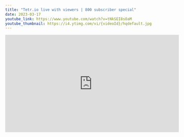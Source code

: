 ```yaml
---
title: "Tetr.io live with viewers | 800 subscriber special"
date: 2023-03-17
youtube_link: https://www.youtube.com/watch?v=tNkSEI8sOaM
youtube_thumbnail: https://i4.ytimg.com/vi/{videoId}/hqdefault.jpg
---
```

<iframe width="560" height="315" src="https://www.youtube.com/embed/tNkSEI8sOaM" title="Tetr.io live with viewers | 800 subscriber special" frameborder="0" allow="accelerometer; autoplay; clipboard-write; encrypted-media; gyroscope; picture-in-picture; web-share" allowfullscreen></iframe>
